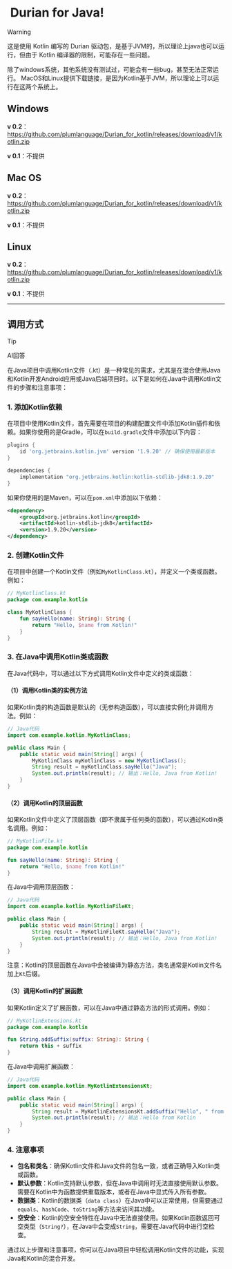 ﻿# <iconify-icon icon="material-icon-theme:java" style="margin-right:0.25em;color:#f39c12;"></iconify-icon>Durian for Java!

>[!WARNING]
>这是使用 Kotlin 编写的 Durian 驱动包，是基于JVM的，所以理论上java也可以运行，但由于 Kotlin 编译器的限制，可能存在一些问题。
> 
> 除了windows系统，其他系统没有测试过，可能会有一些bug，甚至无法正常运行。
> MacOS和Linux提供下载链接，是因为Kotlin基于JVM，所以理论上可以运行在这两个系统上。

## Windows

**v 0.2**：https://github.com/plumlanguage/Durian_for_kotlin/releases/download/v1/kotlin.zip

**v 0.1**：不提供

## Mac OS

**v 0.2**：https://github.com/plumlanguage/Durian_for_kotlin/releases/download/v1/kotlin.zip

**v 0.1**：不提供

## Linux

**v 0.2**：https://github.com/plumlanguage/Durian_for_kotlin/releases/download/v1/kotlin.zip

**v 0.1**：不提供

---

## 调用方式

>[!TIP]
> AI回答

在Java项目中调用Kotlin文件（.kt）是一种常见的需求，尤其是在混合使用Java和Kotlin开发Android应用或Java后端项目时。以下是如何在Java中调用Kotlin文件的步骤和注意事项：

### 1\. 添加Kotlin依赖
在项目中使用Kotlin文件，首先需要在项目的构建配置文件中添加Kotlin插件和依赖。如果你使用的是Gradle，可以在`build.gradle`文件中添加以下内容：

```groovy
plugins {
    id 'org.jetbrains.kotlin.jvm' version '1.9.20' // 确保使用最新版本
}

dependencies {
    implementation "org.jetbrains.kotlin:kotlin-stdlib-jdk8:1.9.20"
}
```

如果你使用的是Maven，可以在`pom.xml`中添加以下依赖：

```xml
<dependency>
    <groupId>org.jetbrains.kotlin</groupId>
    <artifactId>kotlin-stdlib-jdk8</artifactId>
    <version>1.9.20</version>
</dependency>
```

### 2\. 创建Kotlin文件
在项目中创建一个Kotlin文件（例如`MyKotlinClass.kt`），并定义一个类或函数。例如：

```kotlin
// MyKotlinClass.kt
package com.example.kotlin

class MyKotlinClass {
    fun sayHello(name: String): String {
        return "Hello, $name from Kotlin!"
    }
}
```

### 3\. 在Java中调用Kotlin类或函数
在Java代码中，可以通过以下方式调用Kotlin文件中定义的类或函数：

#### （1）调用Kotlin类的实例方法
如果Kotlin类的构造函数是默认的（无参构造函数），可以直接实例化并调用方法。例如：

```java
// Java代码
import com.example.kotlin.MyKotlinClass;

public class Main {
    public static void main(String[] args) {
        MyKotlinClass myKotlinClass = new MyKotlinClass();
        String result = myKotlinClass.sayHello("Java");
        System.out.println(result); // 输出：Hello, Java from Kotlin!
    }
}
```

#### （2）调用Kotlin的顶层函数
如果Kotlin文件中定义了顶层函数（即不隶属于任何类的函数），可以通过Kotlin类名调用。例如：

```kotlin
// MyKotlinFile.kt
package com.example.kotlin

fun sayHello(name: String): String {
    return "Hello, $name from Kotlin!"
}
```

在Java中调用顶层函数：

```java
// Java代码
import com.example.kotlin.MyKotlinFileKt;

public class Main {
    public static void main(String[] args) {
        String result = MyKotlinFileKt.sayHello("Java");
        System.out.println(result); // 输出：Hello, Java from Kotlin!
    }
}
```

注意：Kotlin的顶层函数在Java中会被编译为静态方法，类名通常是Kotlin文件名加上`Kt`后缀。

#### （3）调用Kotlin的扩展函数
如果Kotlin定义了扩展函数，可以在Java中通过静态方法的形式调用。例如：

```kotlin
// MyKotlinExtensions.kt
package com.example.kotlin

fun String.addSuffix(suffix: String): String {
    return this + suffix
}
```

在Java中调用扩展函数：

```java
// Java代码
import com.example.kotlin.MyKotlinExtensionsKt;

public class Main {
    public static void main(String[] args) {
        String result = MyKotlinExtensionsKt.addSuffix("Hello", " from Kotlin");
        System.out.println(result); // 输出：Hello from Kotlin
    }
}
```

### 4\. 注意事项
- **包名和类名**：确保Kotlin文件和Java文件的包名一致，或者正确导入Kotlin类或函数。
- **默认参数**：Kotlin支持默认参数，但在Java中调用时无法直接使用默认参数。需要在Kotlin中为函数提供重载版本，或者在Java中显式传入所有参数。
- **数据类**：Kotlin的数据类（`data class`）在Java中可以正常使用，但需要通过`equals`、`hashCode`、`toString`等方法来访问其功能。
- **空安全**：Kotlin的空安全特性在Java中无法直接使用。如果Kotlin函数返回可空类型（`String?`），在Java中会变成`String`，需要在Java代码中进行空检查。

通过以上步骤和注意事项，你可以在Java项目中轻松调用Kotlin文件的功能，实现Java和Kotlin的混合开发。